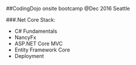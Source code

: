 ##CodingDojo onsite bootcamp @Dec 2016 Seattle

###.Net Core Stack:

* C# Fundamentals
* NancyFx
* ASP.NET Core MVC
* Entity Framework Core
* Deployment

